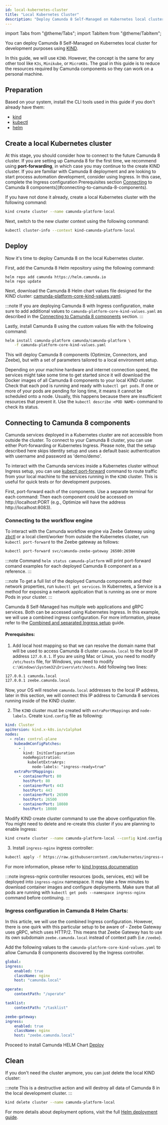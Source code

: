 ```yaml
---
id: local-kubernetes-cluster
title: "Local Kubernetes Cluster"
description: "Deploy Camunda 8 Self-Managed on Kubernetes local cluster for development purposes using KIND."
---
```


import Tabs from "@theme/Tabs";
import TabItem from "@theme/TabItem";

You can deploy Camunda 8 Self-Managed on Kubernetes local cluster for development purposes using [KIND](https://kind.sigs.k8s.io/).

In this guide, we will use `KIND`. However, the concept is the same for any other tool like `K3s`, `Minikube`, or `MicroK8s`. The goal in this guide is to reduce the resources required by Camunda components so they can work on a personal machine.

## Preparation

Based on your system, install the CLI tools used in this guide if you don't already have them:

- [kind](https://kind.sigs.k8s.io/docs/user/quick-start)
- [kubectl](https://kubernetes.io/docs/tasks/tools/#kubectl)
- [helm](https://helm.sh/docs/intro/install/)

## Create a local Kubernetes cluster

At this stage, you should consider how to connect to the future Camunda 8 cluster. If you are setting up Camunda 8 for the first time, we recommend using **port-forwarding**, in which case you may continue to the create KIND cluster.
If you are familiar with Camunda 8 deployment and are looking to start process automation development, consider using Ingress. In this case, complete the Ingress configuration Prerequisites section [Connecting](#connecting-to-camunda-8-components) to Camunda 8 components](#connecting-to-camunda-8-components).

If you have not done it already, create a local Kubernetes cluster with the following command:

```sh
kind create cluster --name camunda-platform-local
```

Next, switch to the new cluster context using the following command:

```sh
kubectl cluster-info --context kind-camunda-platform-local
```

## Deploy

Now it's time to deploy Camunda 8 on the local Kubernetes cluster.

First, add the Camunda 8 Helm repository using the following command:

```
helm repo add camunda https://helm.camunda.io
helm repo update
```

Next, download the Camunda 8 Helm chart values file designed for the KIND cluster: [camunda-platform-core-kind-values.yaml](https://github.com/camunda/camunda-platform-helm/blob/main/kind/camunda-platform-core-kind-values.yaml).

:::note
If you are deploying Camunda 8 with Ingress configuration, make sure to add additional values to `camunda-platform-core-kind-values.yaml` as described in the [Connecting to Camunda 8 components](#connecting-to-camunda-8-components) section.
:::

Lastly, install Camunda 8 using the custom values file with the following command:

```sh
helm install camunda-platform camunda/camunda-platform \
    -f camunda-platform-core-kind-values.yaml
```

This will deploy Camunda 8 components (Optimize, Connectors, and Zeebe), but with a set of parameters tailored to a local environment setup.

Depending on your machine hardware and internet connection speed, the services might take some time to get started since it will download the Docker images of all Camunda 8 components to your local KIND cluster.
Check that each pod is running and ready with `kubectl get pods`. If one or more of your pods are pending for long time, it means it cannot be scheduled onto a node. Usually, this happens because there are insufficient resources that prevent it. Use the `kubectl describe <POD NAME>` command to check its status.

## Connecting to Camunda 8 components

Camunda services deployed in a Kubernetes cluster are not accessible from outside the cluster. To connect to your Camunda 8 cluster, you can use either Port-forwarding or Kubernetes Ingress.
Please note, that the setup described here skips Identity setup and uses a default basic authentication with username and password as 'demo/demo'.

<Tabs groupId="c8-connectivity">
  <TabItem value="port-forward" label="Port-Forwarding">

To interact with the Camunda services inside a Kubernetes cluster without Ingress setup, you can use [kubectl port-forward](https://kubernetes.io/docs/reference/kubectl/generated/kubectl_port-forward/) command to route traffic from your local machine to the services running in the `KIND` cluster. This is useful for quick tests or for development purposes.

First, port-forward each of the components. Use a separate terminal for each command:
Then each component could be accessed on http://localhost:PORT (e.g., Optimize will have the address http://localhost:8083).

### Connecting to the workflow engine

To interact with the Camunda workflow engine via Zeebe Gateway using [zbctl](https://docs.camunda.io/docs/apis-tools/cli-client/) or a local client/worker from outside the Kubernetes cluster, run `kubectl port-forward` to the Zeebe gateway as follows:

```sh
kubectl port-forward svc/camunda-zeebe-gateway 26500:26500
```

:::note
Command `helm status camunda-platform` will print port-forward comand examples for each deployed Camunda 8 component as a reference.
:::

:::note
To get a full list of the deployed Camunda components and their network properties, run `kubectl get services`. In Kubernetes, a Service is a method for exposing a network application that is running as one or more Pods in your cluster.
:::

  </TabItem>

  <TabItem value="Ingress" label="Ingress Configuration">
  
Camunda 8 Self-Managed has multiple web applications and gRPC services. Both can be accessed using Kubernetes Ingress.
In this example, we will use a combined ingress configuration. For more information, please refer to the [Combined and separated Ingress setup](https://docs.camunda.io/docs/self-managed/platform-deployment/helm-kubernetes/guides/ingress-setup/) guide.

#### Prerequisites:

1. Add local host mapping so that we can resolve the domain name that will be used to access Camunda 8 cluster `camunda.local` to the local IP address `127.0.0.1`.
   If you are using Mac or Linux, you need to modify `/etc/hosts` file, for Windows, you need to modify `c:\Windows\System32\Drivers\etc\hosts`. Add following two lines:

```sh
127.0.0.1 camunda.local
127.0.0.1 zeebe.camunda.local
```

Now, your OS will resolve `camunda.local` addresses to the local IP address, later in this section, we will connect this IP address to Camunda 8 services running inside of the KIND cluster.

2. The `KIND` cluster must be created with `extraPortMappings` and `node-labels`. Create `kind.config` file as following:

```yaml
kind: Cluster
apiVersion: kind.x-k8s.io/v1alpha4
nodes:
  - role: control-plane
    kubeadmConfigPatches:
      - |
        kind: InitConfiguration
        nodeRegistration:
          kubeletExtraArgs:
            node-labels: "ingress-ready=true"
    extraPortMappings:
      - containerPort: 80
        hostPort: 80
      - containerPort: 443
        hostPort: 443
      - containerPort: 26500
        hostPort: 26500
      - containerPort: 18080
        hostPort: 18080
```

Modify KIND create cluster command to use the above configuration file. You might need to delete and re-create this cluster if you are planning to enable Ingress:

```sh
kind create cluster --name camunda-platform-local --config kind.config
```

3. Install `ingress-nginx` ingress controller:

```sh
kubectl apply -f https://raw.githubusercontent.com/kubernetes/ingress-nginx/main/deploy/static/provider/kind/deploy.yaml
```

For more information, please refer to [kind Ingress documenation](https://kind.sigs.k8s.io/docs/user/ingress/#ingress-nginx)

:::note
ingress-ngnix controller resources (pods, services, etc) will be deployed into `ingress-nginx` namespace. It may take a few minutes to download container images and configure deployments.
Make sure that all pods are running with `kubectl get pods --namespace ingress-nginx` command before continuing.
:::

### Ingress configuration in Camunda 8 Helm Charts:

In this article, we will use the combined Ingress configuration. However, there is one quirk with this particular setup to be aware of - Zeebe Gateway uses gRPC, which uses HTTP/2. This means that Zeebe Gateway has to use its own subdomain `zeebe.camunda.local` instead of context path (i.e `/zeebe`).

Add the following values to the `camunda-platform-core-kind-values.yaml` to allow Camunda 8 components discovered by the Ingress controller.

```yaml
global:
ingress:
    enabled: true
    className: nginx
    host: "camunda.local"

operate:
    contextPath: "/operate"

tasklist:
    contextPath: "/tasklist"

zeebe-gateway:
ingress:
    enabled: true
    className: nginx
    host: "zeebe.camunda.local"
```

Proceed to install Camunda HELM Chart [Deploy](#deploy)

  </TabItem>
</Tabs>

## Clean

If you don't need the cluster anymore, you can just delete the local KIND cluster:

:::note
This is a destructive action and will destroy all data of Camunda 8 in the local development cluster.
:::

```sh
kind delete cluster --name camunda-platform-local
```

For more details about deployment options, visit the full [Helm deployment guide](../deploy.md).
